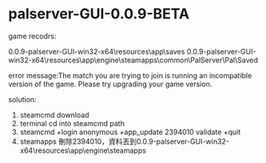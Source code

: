 # palserver-GUI-0.0.9-BETA

game recodrs: 

0.0.9-palserver-GUI-win32-x64\resources\app\saves
0.0.9-palserver-GUI-win32-x64\resources\app\engine\steamapps\common\PalServer\Pal\Saved


error message:The match you are trying to join is running an incompatible version of the game. Please try upgrading your game version.

solution: 
1. steamcmd download
2. terminal cd into steamcmd path
3. steamcmd +login anonymous +app_update 2394010 validate +quit
4. steamapps 刪除2394010，資料丟到0.0.9-palserver-GUI-win32-x64\resources\app\engine\steamapps
